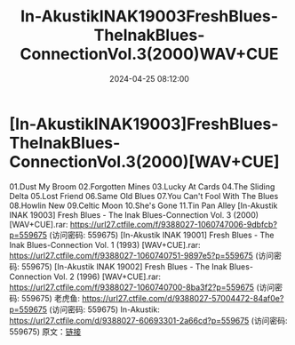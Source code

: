 ﻿---
title: In-AkustikINAK19003FreshBlues-TheInakBlues-ConnectionVol.3(2000)WAV+CUE
date: 2024-04-25 08:12:00
categories: 外语音乐
tags: 外语音乐
---
# [In-AkustikINAK19003]FreshBlues-TheInakBlues-ConnectionVol.3(2000)[WAV+CUE]

01.Dust My Broom
02.Forgotten Mines
03.Lucky At Cards
04.The Sliding Delta
05.Lost Friend
06.Same Old Blues
07.You Can't Fool With The Blues
08.Howlin New
09.Celtic Moon
10.She's Gone
11.Tin Pan Alley
[In-Akustik INAK 19003] Fresh Blues - The Inak Blues-Connection
Vol. 3 (2000) [WAV+CUE].rar: https://url27.ctfile.com/f/9388027-1060747006-9dbfcb?p=559675
(访问密码: 559675)
[In-Akustik INAK 19001] Fresh Blues - The Inak Blues-Connection
Vol. 1 (1993) [WAV+CUE].rar: https://url27.ctfile.com/f/9388027-1060740751-9897e5?p=559675
(访问密码: 559675)
[In-Akustik INAK 19002] Fresh Blues - The Inak Blues-Connection
Vol. 2 (1996) [WAV+CUE].rar: https://url27.ctfile.com/f/9388027-1060740700-8ba3f2?p=559675
(访问密码: 559675)
老虎鱼: https://url27.ctfile.com/d/9388027-57004472-84af0e?p=559675
(访问密码: 559675)
In-Akustik: https://url27.ctfile.com/d/9388027-60693301-2a66cd?p=559675
(访问密码: 559675)
原文：[链接](https://blog.sina.com.cn/s/blog_1647c7e76010315br.html)